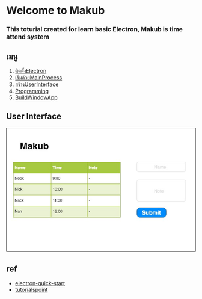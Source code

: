 # Welcome to Makub
### This toturial created for learn basic Electron, Makub is time attend system

## เมนู

1) [ติดตั้งElectron](./docs/1_install.md)
2) [เริ่มด้วยMainProcess](./docs/2_start_main_process.md)
3) [สร้างUserInterface](./docs/3_render_process.md)
4) [Programming](./docs/4_programming.md)
5) [BuildWindowApp](./docs/5_BuildWinApp.md)

## User Interface
![ui](docs/UI.jpg)
## ref

- [electron-quick-start](https://electronjs.org/docs/tutorial/quick-start)
- [tutorialspoint](https://www.tutorialspoint.com/electron/)